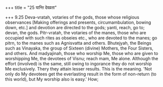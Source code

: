 +++
title = "25 यान्ति देवव्रता"

+++
9.25 Deva-vratah, votaries of the gods, those whose religious
observances \[Making offerings and presents, circumambulation, bowing
down, etc.\] and devotion are directed to the gods; yanti, reach, go to;
devan, the gods. Pitr-vratah, the votaries of the manes, those who are
occupied with such rites as obseies etc., who are devoted to the manes;
go pitrn, to the manes such as Agnisvatta and others. Bhutejyah, the
Beings such as Vinayaka, the group of Sixteen (divine) Mothers, the Four
Sisters, and others. And madyajinah, those who worship Me, those who are
given to worshipping Me, the devotees of Visnu; reach mam, Me alone.
Although the effort (involved) is the same, still owing to ingorance
they do not worship Me exclusively. Thery they attain lesser results.
This is the meaning. 'Not only do My devotees get the everlasting result
in the form of non-return (to this world), but My worship also is easy.'
How;
